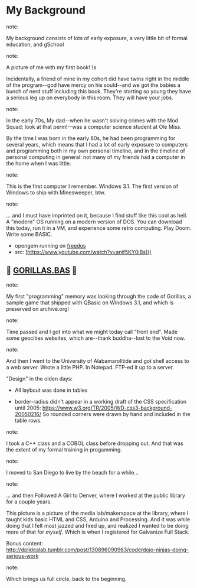 # My Background

note: 

My background consists of lots of early exposure, a very little bit of formal education, and gSchool


<!-- Image: a cute baby reading _HTML for Babies //-->
<!-- .slide: data-background-image="assets/img/baby.jpg" data-background-size="contain" -->

note:

A picture of me with my first book! \s

Incidentally, a friend of mine in my cohort did have twins right in the middle of the program--god have mercy on his sould--and we got the babies a bunch of nerd stuff including this book. They're starting so young they have a serious leg up on everybody in this room. They will have your jobs.


<!-- Image: my dad in the 70s looking dope AF //-->
<!-- .slide: data-background-image="assets/img/dad.png" data-background-size="contain" -->

note:

In the early 70s, My dad--when he wasn't solving crimes with the Mod Squad; look at that perm!--was a computer science student at Ole Miss.

By the time I was born in the early 80s, he had been programming for several years, which means that I had a lot of early exposure to computers and programming both in my own personal timeline, and in the timeline of personal computing in general: not many of my friends had a computer in the home when I was little.


<!-- Image: screenshot of Windows 3.1 //-->
<!-- .slide: data-background-image="assets/img/windows31.png" data-background-size="contain" -->

note:

This is the first computer I remember. Windows 3.1. The first version of Windows to ship with Minesweeper, btw.


<!-- Image: animation of OpenGem/FreeDos //-->
<!-- .slide: data-background-image="assets/img/opengem.gif" data-background-size="contain" -->

note:

... and I must have imprinted on it, because I find stuff like this cool as hell. A "modern" OS running on a modern version of DOS. You can download this today, run it in a VM, and experience some retro computing. Play Doom. Write some BASIC.

* opengem running on [freedos](freedos.org)
* src: [https://www.youtube.com/watch?v=anif5KY0iBs]()


## 🦍 [GORILLAS.BAS][gorillas] 🦍

[gorillas]: https://archive.org/details/GorillasQbasic

note: 

My first "programming" memory was looking through the code of Gorillas, a sample game that shipped with QBasic on Windows 3.1, and which is preserved on archive.org!


<!-- Image: screenshot of google image search for "geocities" //-->
<!-- .slide: data-background-image="assets/img/geocities.png" data-background-size="contain" -->

note:

Time passed and I got into what we might today call "front end". Made some geocities websites, which are--thank buddha--lost to the Void now.


<!-- Image: screenshot of a comically bad looking website, one of my first creations //-->
<!-- .slide: data-background-image="assets/img/tables.png" data-background-size="contain" -->

note:

And then I went to the University of Alabamarolltide and got shell access to a web server. Wrote a little PHP. In Notepad. FTP-ed it up to a server.

"Design" in the olden days:

* All laybout was done in tables

* border-radius didn't appear in a working draft of the CSS specification until 2005: https://www.w3.org/TR/2005/WD-css3-background-20050216/
  So rounded corners were drawn by hand and included in the table rows.


<!-- Image: something written in COBOL //-->
<!-- .slide: data-background-image="assets/img/cobol.png" data-background-size="contain" -->

note:

I took a C++ class and a COBOL class before dropping out. And that was the extent of my formal training in progamming.


<!-- Image: the pier at Ocean Beach in San Diego //-->
<!-- .slide: data-background-image="assets/img/ob.jpg" data-background-size="contain" -->

note:

I moved to San Diego to live by the beach for a while...


<!-- Image: Denver Public Library's ideaLAB //-->
<!-- .slide: data-background-image="assets/img/idealab.jpg" data-background-size="contain" -->

note: 

... and then Followed A Girl to Denver, where I worked at the public library for a couple years.

This picture is a picture of the media lab/makerspace at the library, where I taught kids basic HTML and CSS, Arduino and Processing. And it was while doing that I felt most jazzed and fired up, and realized I wanted to be doing more of that for _myself_. Which is when I registered for Galvanize Full Stack.

Bonus content: http://dplidealab.tumblr.com/post/130896090963/coderdojo-ninjas-doing-serious-work


<!-- Image: a pudgy black-and-white Batman //-->
<!-- .slide: data-background-image="assets/img/beginning.gif" data-background-size="contain" -->

note:

Which brings us full circle, back to the beginning.
